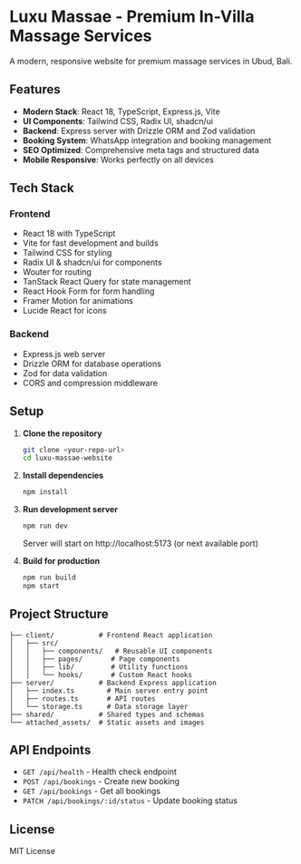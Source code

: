 # Luxu Massae - Premium In-Villa Massage Services

A modern, responsive website for premium massage services in Ubud, Bali.

## Features

- **Modern Stack**: React 18, TypeScript, Express.js, Vite
- **UI Components**: Tailwind CSS, Radix UI, shadcn/ui
- **Backend**: Express server with Drizzle ORM and Zod validation
- **Booking System**: WhatsApp integration and booking management
- **SEO Optimized**: Comprehensive meta tags and structured data
- **Mobile Responsive**: Works perfectly on all devices

## Tech Stack

### Frontend
- React 18 with TypeScript
- Vite for fast development and builds
- Tailwind CSS for styling
- Radix UI & shadcn/ui for components
- Wouter for routing
- TanStack React Query for state management
- React Hook Form for form handling
- Framer Motion for animations
- Lucide React for icons

### Backend
- Express.js web server
- Drizzle ORM for database operations
- Zod for data validation
- CORS and compression middleware

## Setup

1. **Clone the repository**
   ```bash
   git clone <your-repo-url>
   cd luxu-massae-website
   ```

2. **Install dependencies**
   ```bash
   npm install
   ```

3. **Run development server**
   ```bash
   npm run dev
   ```
   Server will start on http://localhost:5173 (or next available port)

4. **Build for production**
   ```bash
   npm run build
   npm start
   ```

## Project Structure

```
├── client/           # Frontend React application
│   ├── src/
│   │   ├── components/   # Reusable UI components
│   │   ├── pages/       # Page components
│   │   ├── lib/         # Utility functions
│   │   └── hooks/       # Custom React hooks
├── server/           # Backend Express application
│   ├── index.ts        # Main server entry point
│   ├── routes.ts       # API routes
│   └── storage.ts      # Data storage layer
├── shared/           # Shared types and schemas
└── attached_assets/  # Static assets and images
```

## API Endpoints

- `GET /api/health` - Health check endpoint
- `POST /api/bookings` - Create new booking
- `GET /api/bookings` - Get all bookings
- `PATCH /api/bookings/:id/status` - Update booking status

## License

MIT License
